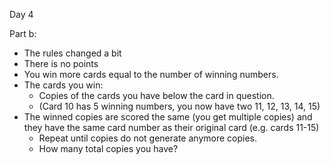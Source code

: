 Day 4

Part b:
* The rules changed a bit
* There is no points
* You win more cards equal to the number of winning numbers.
* The cards you win:
    * Copies of the cards you have below the card in question.
    * (Card 10 has 5 winning numbers, you now have two 11, 12, 13, 14, 15)
* The winned copies are scored the same (you get multiple copies) and they have the same card number as their original card (e.g. cards 11-15)
    * Repeat until copies do not generate anymore copies.
    * How many total copies you have?
